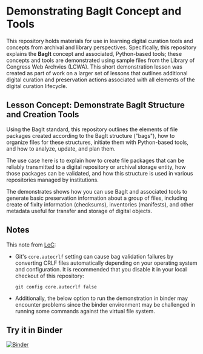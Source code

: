 # Demonstrating BagIt Concept and Tools

This repository holds materials for use in learning digital curation tools and concepts from archival and library perspectives. Specifically, this repository explains the **BagIt** concept and associated, Python-based tools; these concepts and tools are demonstrated using sample files from the Library of Congress Web Archvies (LCWA). This short demonstration lesson was created as part of work on a larger set of lessons that outlines additional digital curation and preservation actions associated with all elements of the digital curation lifecycle.

## Lesson Concept: Demonstrate BagIt Structure and Creation Tools

Using the BagIt standard, this repository outlines the elements
of file packages created according to the BagIt structure ("bags"),
how to organize files for these structures, initiate them with Python-based
tools, and how to analyze, update, and plan them.

The use case here is to explain how to create file packages that can be
reliably transmitted to a digital repository or archival storage entity,
how those packages can be validated, and how this structure is used
in various repositories managed by institutions.

The demonstrates shows how you can use BagIt and associated tools to
generate basic preservation information about a group of files,
including create of fixity information (checksums),
inventories (manifests), and other metadata useful for transfer and storage of digital objects.

## Notes

This note from [LoC](https://github.com/LibraryOfCongress/bagit-conformance-suite):

* Git's `core.autocrlf` setting can cause bag validation failures by converting CRLF files automatically depending on your operating system and configuration. It is recommended that you disable it in your local checkout of this repository:

  `git config core.autocrlf false`

* Additionally, the below option to run the demonstration in binder may encounter problems since the binder environment may be challenged in running some commands against the virtual file system.

## Try it in Binder

[![Binder](https://mybinder.org/badge_logo.svg)](https://mybinder.org/v2/gh/morskyjezek/bagit-walkthrough-lcwa/main)
